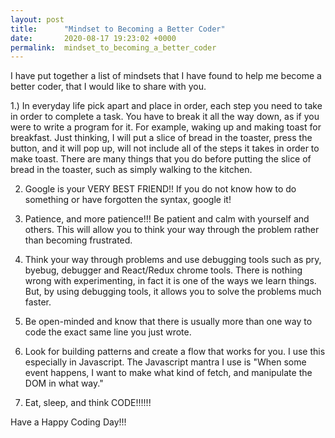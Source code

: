 ```yaml
---
layout: post
title:      "Mindset to Becoming a Better Coder"
date:       2020-08-17 19:23:02 +0000
permalink:  mindset_to_becoming_a_better_coder
---
```




I have put together a list of mindsets that I have found to help me become a better coder, that I would like to share with you.

1.)  In everyday life pick apart and place in order, each step you need to take in order to complete a task.  You have to break it all the way down, as if you were to write a program for it.  For example, waking up and making toast for breakfast.  Just thinking, I will put a slice of bread in the toaster, press the button, and it will pop up, will not include all of the steps it takes in order to make toast.  There are many things that you do before putting the slice of bread in the toaster, such as simply walking to the kitchen.  

2.  Google is your VERY BEST FRIEND!!  If you do not know how to do something or have forgotten the syntax, google it!

3.  Patience, and more patience!!!  Be patient and calm with yourself and others.  This will allow you to think your way through the problem rather than becoming frustrated.

4.  Think your way through problems and use debugging tools such as pry, byebug, debugger and React/Redux chrome tools. There is nothing wrong with experimenting, in fact it is one of the ways we learn things.  But, by using debugging tools, it allows you to solve the problems much faster.

5.  Be open-minded and know that there is usually more than one way to code the exact same line you just wrote.

6.  Look for building patterns and create a flow that works for you.  I use this especially in Javascript.  The Javascript mantra I use is "When some event happens, I want to make what kind of fetch, and manipulate the DOM in what way."

7. Eat, sleep, and think CODE!!!!!!  

Have a Happy Coding Day!!!


